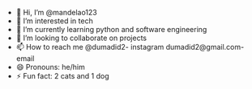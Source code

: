 - 👋 Hi, I’m @mandelao123
- 👀 I’m interested in tech
- 🌱 I’m currently learning python and software engineering
- 💞️ I’m looking to collaborate on projects
- 📫 How to reach me @dumadid2- instagram dumadid2@gmail.com- email
- 😄 Pronouns: he/him
- ⚡ Fun fact: 2 cats and 1 dog

<!---
mandelao123/mandelao123 is a ✨ special ✨ repository because its `README.md` (this file) appears on your GitHub profile.
You can click the Preview link to take a look at your changes.
--->

